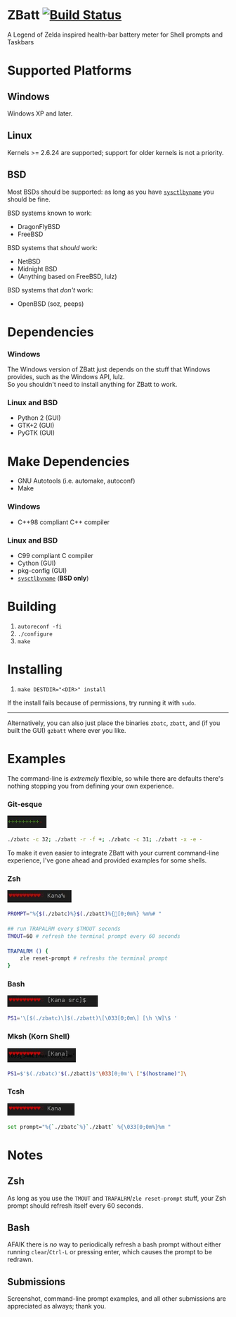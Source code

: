 ZBatt [![Build Status](https://travis-ci.org/amagura/zelda-battery.svg?branch=master)](https://travis-ci.org/amagura/zelda-battery)
=============

A Legend of Zelda inspired health-bar battery meter for Shell prompts and Taskbars

<!--
* [Supported Platforms](https://github.com/amagura/zelda-battery#supported-platforms)
 * [Windows](https://github.com/amagura/zelda-battery#windows)
 * [Linux](https://github.com/amagura/zelda-battery#linux)
 * [*BSD](https://github.com/amagura/zelda-battery#bsd)
* [Depends](https://github.com/amagura/zelda-battery#dependencies)
 * [Make Depends](https://github.com/amagura/zelda-battery#make-dependencies)
* [Building](https://github.com/amagura/zelda-battery#building)
* [Installing](https://github.com/amagura/zelda-battery#installing)
* [Examples](https://github.com/amagura/zelda-battery#examples)
 * [Git-esque](https://github.com/amagura/zelda-battery#git-esque)
 * [Zsh](https://github.com/amagura/zelda-battery#zsh)
 * [Bash](https://github.com/amagura/zelda-battery#bash)
 * [Mksh](https://github.com/amagura/zelda-battery#mksh-korn-shell)
 * [Tcsh](https://github.com/amagura/zelda-battery#tcsh)
* [Notes](https://github.com/amagura/zelda-battery#notes)
-->
# Supported Platforms
## Windows
Windows XP and later.

## Linux
Kernels >= 2.6.24 are supported; support for older kernels is not a priority.

## BSD
Most BSDs should be supported: as long as you have [`sysctlbyname`](http://www.daemon-systems.org/man/sysctlbyname.3.html) you should be fine.

BSD systems known to work:
* DragonFlyBSD
* FreeBSD

BSD systems that _should_ work:
* NetBSD
* Midnight BSD
* (Anything based on FreeBSD, lulz)

BSD systems that _don't_ work:
* OpenBSD (soz, peeps)

# Dependencies
### Windows
The Windows version of ZBatt just depends on the stuff that Windows provides, such as the Windows API, lulz.<br />
So you shouldn't need to install anything for ZBatt to work.

### Linux and BSD
* Python 2 (GUI)
* GTK+2 (GUI)
* PyGTK (GUI)

# Make Dependencies
* GNU Autotools (i.e. automake, autoconf)
* Make

### Windows
* C++98 compliant C++ compiler

### Linux and BSD
* C99 compliant C compiler
* Cython (GUI)
* pkg-config (GUI)
* [`sysctlbyname`](http://www.daemon-systems.org/man/sysctlbyname.3.html) (__BSD only__)

# Building
1. `autoreconf -fi`
2. `./configure`
3. `make`

# Installing
1. `make DESTDIR="<DIR>" install`

If the install fails because of permissions, try running it with `sudo`.
***
Alternatively, you can also just place the binaries `zbatc`, `zbatt`, and (if you built the GUI) `gzbatt` where ever you like.

# Examples
The command-line is _extremely_ flexible, so while there are defaults
there's nothing stopping you from defining your own experience.

### Git-esque
![example of the git style](/example/git.jpg)
```bash
./zbatc -c 32; ./zbatt -r -f +; ./zbatc -c 31; ./zbatt -x -e -
```

To make it even easier to integrate ZBatt with your current command-line experience,
I've gone ahead and provided examples for some shells.

### Zsh
![example showing zelda-battery in a Zsh prompt](/example/zsh.jpg)
```bash
PROMPT="%{$(./zbatc)%}$(./zbatt)%{[0;0m%} %m%# "

## run TRAPALRM every $TMOUT seconds
TMOUT=60 # refresh the terminal prompt every 60 seconds

TRAPALRM () {
    zle reset-prompt # refreshs the terminal prompt
}
```

### Bash
![example showing zelda-battery in a Bash prompt](/example/bash.jpg)
```bash
PS1='\[$(./zbatc)\]$(./zbatt)\[\033[0;0m\] [\h \W]\$ '
```

### Mksh (Korn Shell)
![example showing zelda-battery in a Mksh prompt](/example/mksh.jpg)
```bash
PS1=$'$(./zbatc)'$(./zbatt)$'\033[0;0m'\ ["$(hostname)"]\
```

### Tcsh
![example showing zbatt in a tcsh prompt](/example/tcsh.jpg)
```bash
set prompt="%{`./zbatc`%}`./zbatt` %{\033[0;0m%}%m "
```

# Notes

## Zsh
As long as you use the `TMOUT` and `TRAPALRM`/`zle reset-prompt` stuff, your Zsh prompt should refresh itself every 60 seconds.

## Bash
AFAIK there is _no_ way to periodically refresh a bash prompt without either running `clear`/`Ctrl-L` or pressing enter, which causes the prompt to be redrawn.

## Submissions
Screenshot, command-line prompt examples, and all other submissions are appreciated as always; thank you.
